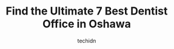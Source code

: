 ---
layout: ampstory
image: https://i0.wp.com/www.auto.or.id/wp-content/uploads/2023/06/king-park-dental-0-oshawa-1686324466.jpeg?resize=640,853
author: techidn
featured: false
description: Oshawa, Ontario, Canada is a haven for Dentist Office enthusiasts, boasting an impressive array of 7 top-notch establishments. Whether youre a seasoned connoisseur or simply curious to expl
title: Find the Ultimate 7 Best Dentist Office in Oshawa
cover:
   title: Find the Ultimate 7 Best Dentist Office in Oshawa
   subtitle: AUTO.OR.ID
   background: https://www.auto.or.id/wp-content/uploads/2023/06/king-park-dental-0-oshawa-1686324466.jpeg

pages: 
 - layout: thirds
   top: <h1>#1 Source Dental</h1>
   bottom: "<p>Really love this place! The staff are very friendly and welcoming. Ive been coming here since 2018 and have always been happy with the service Ive received. They are ve</p>"
   background: https://www.auto.or.id/wp-content/uploads/2023/06/king-park-dental-1-oshawa-1686324468.jpeg
   backgroundblur: true
 - layout: thirds
   top: <h1>#2 Lakeridge Dental Centre</h1>
   bottom: "<p>16 Brock St W, Oshawa, ON L1G 1R3, Canada</p>"
   background: https://www.auto.or.id/wp-content/uploads/2023/06/king-park-dental-2-oshawa-1686324469.jpeg
   cta:
      link: https://www.auto.or.id/find-the-ultimate-7-best-dentist-office-in-oshawa/
      text: Find the Ultimate 7 Best Dentist Office in Oshawa
 - layout: thirds
   top: <h1>#3 Smile View Dental</h1>
   bottom: "<p>102-2069 Simcoe St N, Oshawa, ON L1H 7K4, Canada</p>"
   background: https://images.unsplash.com/photo-1494697536454-6f39e2cc972d?ixlib=rb-4.0.3&ixid=MnwxMjA3fDB8MHxwaG90by1wYWdlfHx8fGVufDB8fHx8&auto=format&fit=crop&w=640&h=853&q=80
   cta:
      link: https://www.auto.or.id/find-the-ultimate-7-best-dentist-office-in-oshawa/
      text: Find the Ultimate 7 Best Dentist Office in Oshawa
 - layout: thirds
   top: <h1>#4 Oshawa Dental House</h1>
   bottom: "<p>178 Simcoe St N, Oshawa, ON L1G 4S9, Canada</p>"
   background: https://images.unsplash.com/photo-1598543877974-8fc727861c38?ixlib=rb-4.0.3&ixid=MnwxMjA3fDB8MHxwaG90by1wYWdlfHx8fGVufDB8fHx8&auto=format&fit=crop&w=640&h=853&q=80
   cta:
      link: https://www.auto.or.id/find-the-ultimate-7-best-dentist-office-in-oshawa/
      text: Find the Ultimate 7 Best Dentist Office in Oshawa
 - layout: thirds
   top: <h1>#5 King Park Dental</h1>
   bottom: "<p>292 King St W 2nd Floor, Oshawa, ON L1J 2J9, Canada</p>"
   background: https://images.unsplash.com/photo-1627404958332-cd698bcce36c?ixlib=rb-4.0.3&ixid=MnwxMjA3fDB8MHxwaG90by1wYWdlfHx8fGVufDB8fHx8&auto=format&fit=crop&w=640&h=853&q=80
   cta:
      link: https://www.auto.or.id/find-the-ultimate-7-best-dentist-office-in-oshawa/
      text: Find the Ultimate 7 Best Dentist Office in Oshawa
 - layout: thirds
   top: <h1>#6 Oshawa Dentist</h1>
   bottom: "<p>259 Simcoe St S, Oshawa, ON L1H 4H3, Canada</p>"
   background: https://images.unsplash.com/photo-1625078995475-24378c4d611b?ixlib=rb-4.0.3&ixid=MnwxMjA3fDB8MHxwaG90by1wYWdlfHx8fGVufDB8fHx8&auto=format&fit=crop&w=640&h=853&q=80
   cta:
      link: https://www.auto.or.id/find-the-ultimate-7-best-dentist-office-in-oshawa/
      text: Find the Ultimate 7 Best Dentist Office in Oshawa
 - layout: thirds
   top: <h1>#7 Conlin Dentistry</h1>
   bottom: "<p>53 Conlin Rd E, Oshawa, ON L1G 7W1, Canada</p>"
   background: https://images.unsplash.com/photo-1603224684009-453e1af42ceb?ixlib=rb-4.0.3&ixid=MnwxMjA3fDB8MHxwaG90by1wYWdlfHx8fGVufDB8fHx8&auto=format&fit=crop&w=640&h=853&q=80
   cta:
      link: https://www.auto.or.id/find-the-ultimate-7-best-dentist-office-in-oshawa/
      text: Find the Ultimate 7 Best Dentist Office in Oshawa
 - layout: thirds
   middle: Continue reading...
   background: https://images.unsplash.com/photo-1639928187615-feef219500a4?ixlib=rb-4.0.3&ixid=MnwxMjA3fDB8MHxwaG90by1wYWdlfHx8fGVufDB8fHx8&auto=format&fit=crop&w=640&h=853&q=80
   cta:
      link: https://www.auto.or.id/find-the-ultimate-7-best-dentist-office-in-oshawa/
      text: Find the Ultimate 7 Best Dentist Office in Oshawa

---
